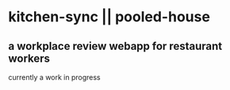 # kitchen-sync || pooled-house
## a workplace review webapp for restaurant workers

currently a work in progress